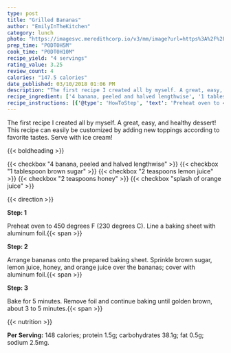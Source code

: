 ```yaml
---
type: post
title: "Grilled Bananas"
author: "EmilyInTheKitchen"
category: lunch
photo: "https://imagesvc.meredithcorp.io/v3/mm/image?url=https%3A%2F%2Fimages.media-allrecipes.com%2Fuserphotos%2F1909016.jpg"
prep_time: "P0DT0H5M"
cook_time: "P0DT0H10M"
recipe_yield: "4 servings"
rating_value: 3.25
review_count: 4
calories: "147.5 calories"
date_published: 03/10/2018 01:06 PM
description: "The first recipe I created all by myself. A great, easy, and healthy dessert! This recipe can easily be customized by adding new toppings according to favorite tastes. Serve with ice cream!"
recipe_ingredient: ['4 banana, peeled and halved lengthwise', '1 tablespoon brown sugar', '2 teaspoons lemon juice', '2 teaspoons honey', 'splash of orange juice']
recipe_instructions: [{'@type': 'HowToStep', 'text': 'Preheat oven to 450 degrees F (230 degrees C). Line a baking sheet with aluminum foil.\n'}, {'@type': 'HowToStep', 'text': 'Arrange bananas onto the prepared baking sheet. Sprinkle brown sugar, lemon juice, honey, and orange juice over the bananas; cover with aluminum foil.\n'}, {'@type': 'HowToStep', 'text': 'Bake for 5 minutes. Remove foil and continue baking until golden brown, about 3 to 5 minutes.\n'}]
---
```


The first recipe I created all by myself. A great, easy, and healthy dessert! This recipe can easily be customized by adding new toppings according to favorite tastes. Serve with ice cream! 

{{< boldheading >}}

{{< checkbox "4  banana, peeled and halved lengthwise" >}}
{{< checkbox "1 tablespoon brown sugar" >}}
{{< checkbox "2 teaspoons lemon juice" >}}
{{< checkbox "2 teaspoons honey" >}}
{{< checkbox "splash of orange juice" >}}


{{< direction >}}

**Step: 1**

Preheat oven to 450 degrees F (230 degrees C). Line a baking sheet with aluminum foil.{{< span >}}

**Step: 2**

Arrange bananas onto the prepared baking sheet. Sprinkle brown sugar, lemon juice, honey, and orange juice over the bananas; cover with aluminum foil.{{< span >}}

**Step: 3**

Bake for 5 minutes. Remove foil and continue baking until golden brown, about 3 to 5 minutes.{{< span >}}

{{< nutrition >}}

**Per Serving:** 148 calories; protein 1.5g; carbohydrates 38.1g; fat 0.5g; sodium 2.5mg.